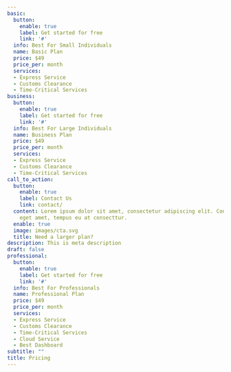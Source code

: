 ```yaml
---
basic:
  button:
    enable: true
    label: Get started for free
    link: '#'
  info: Best For Small Individuals
  name: Basic Plan
  price: $49
  price_per: month
  services:
  - Express Service
  - Customs Clearance
  - Time-Critical Services
business:
  button:
    enable: true
    label: Get started for free
    link: '#'
  info: Best For Large Individuals
  name: Business Plan
  price: $49
  price_per: month
  services:
  - Express Service
  - Customs Clearance
  - Time-Critical Services
call_to_action:
  button:
    enable: true
    label: Contact Us
    link: contact/
  content: Lorem ipsum dolor sit amet, consectetur adipiscing elit. Consequat tristique
    eget amet, tempus eu at consecttur.
  enable: true
  image: images/cta.svg
  title: Need a larger plan?
description: This is meta description
draft: false
professional:
  button:
    enable: true
    label: Get started for free
    link: '#'
  info: Best For Professionals
  name: Professional Plan
  price: $49
  price_per: month
  services:
  - Express Service
  - Customs Clearance
  - Time-Critical Services
  - Cloud Service
  - Best Dashboard
subtitle: ""
title: Pricing
---
```

